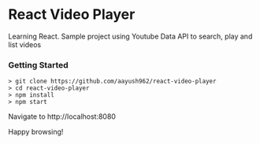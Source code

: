 # React Video Player

Learning React. Sample project using Youtube Data API to search, play and list videos

### Getting Started

```
> git clone https://github.com/aayush962/react-video-player
> cd react-video-player
> npm install
> npm start
```

Navigate to http://localhost:8080

Happy browsing!

